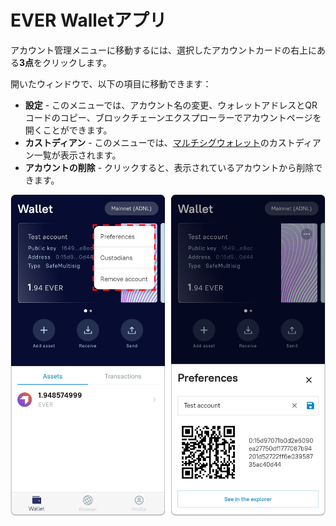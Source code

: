 # EVER Walletアプリ

アカウント管理メニューに移動するには、選択したアカウントカードの右上にある**3点**をクリックします。

開いたウィンドウで、以下の項目に移動できます：

* **設定** - このメニューでは、アカウント名の変更、ウォレットアドレスとQRコードのコピー、ブロックチェーンエクスプローラーでアカウントページを開くことができます。
* **カストディアン** - このメニューでは、[マルチシグウォレット](../../multisig/)のカストディアン一覧が表示されます。
* **アカウントの削除** - クリックすると、表示されているアカウントから削除できます。

![](<../../.gitbook/assets/image (28).png>)
